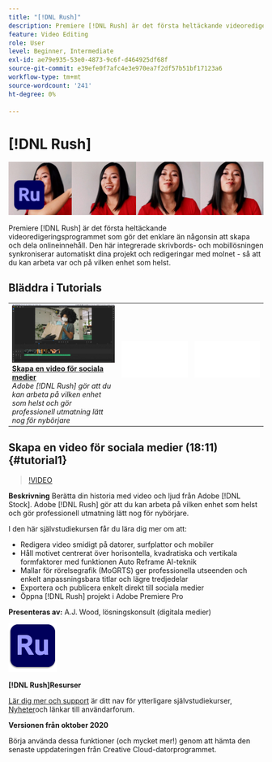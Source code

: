 ```yaml
---
title: "[!DNL Rush]"
description: Premiere [!DNL Rush] är det första heltäckande videoredigeringsprogrammet som gör det enklare än någonsin att skapa och dela onlineinnehåll
feature: Video Editing
role: User
level: Beginner, Intermediate
exl-id: ae79e935-53e0-4873-9c6f-d464925df68f
source-git-commit: e39efe0f7afc4e3e970ea7f2df57b51bf17123a6
workflow-type: tm+mt
source-wordcount: '241'
ht-degree: 0%

---
```


# [!DNL Rush]

![Bild för självstudiekurs](../assets/Rush.jpg)

Premiere [!DNL Rush] är det första heltäckande videoredigeringsprogrammet som gör det enklare än någonsin att skapa och dela onlineinnehåll. Den här integrerade skrivbords- och mobillösningen synkroniserar automatiskt dina projekt och redigeringar med molnet - så att du kan arbeta var och på vilken enhet som helst.

## Bläddra i Tutorials

<table style="table-layout:fixed">
<tr>
 <td>
   <a href="rush.md#tutorial1">
      <img alt="Skapa en video för sociala medier" src="../assets/rush_socialMediaAd_wood_thumbnail.jpg" />
   </a>
    <div>
   <a href="rush.md#tutorial1"><strong>Skapa en video för sociala medier</strong></a>
    </div>
    <em>Adobe [!DNL Rush] gör att du kan arbeta på vilken enhet som helst och gör professionell utmatning lätt nog för nybörjare</em>
    <br>
  </td>
  <td>
    <img alt="Avgränsare" src="../assets/Whitespacer.png" />
    <div>
    <br>
  </td>
  <td>
    <img alt="Avgränsare" src="../assets/Whitespacer.png" />
    <div>
    <br>
  </td>
</tr>
</table>

## Skapa en video för sociala medier (18:11) {#tutorial1}

>[!VIDEO](https://video.tv.adobe.com/v/326900?hidetitle=true)

**Beskrivning**
Berätta din historia med video och ljud från Adobe [!DNL Stock]. Adobe [!DNL Rush] gör att du kan arbeta på vilken enhet som helst och gör professionell utmatning lätt nog för nybörjare.

I den här självstudiekursen får du lära dig mer om att:
* Redigera video smidigt på datorer, surfplattor och mobiler
* Håll motivet centrerat över horisontella, kvadratiska och vertikala formfaktorer med funktionen Auto Reframe AI-teknik
* Mallar för rörelsegrafik (MoGRTS) ger professionella utseenden och enkelt anpassningsbara titlar och lägre tredjedelar
* Exportera och publicera enkelt direkt till sociala medier
* Öppna [!DNL Rush] projekt i Adobe Premiere Pro

**Presenteras av:**
A.J. Wood, lösningskonsult (digitala medier)

![Rush-logotyp](../assets/ru_appicon_96.png)

**[!DNL Rush]Resurser**

[Lär dig mer och support](https://helpx.adobe.com/support/premiere-rush.html) är ditt nav för ytterligare självstudiekurser, [Nyheter](https://helpx.adobe.com/premiere-rush/user-guide.html/premiere-rush/help/whats-new.ug.html)och länkar till användarforum.

**Versionen från oktober 2020**

Börja använda dessa funktioner (och mycket mer!) genom att hämta den senaste uppdateringen från Creative Cloud-datorprogrammet.
